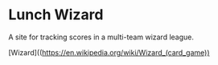 # Lunch Wizard

A site for tracking scores in a multi-team wizard league.

[Wizard]((https://en.wikipedia.org/wiki/Wizard_(card_game))

